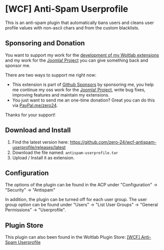 # [WCF] Anti-Spam Userprofile

This is an anti-spam plugin that automatically bans users and cleans user profile values with non-ascii chars and from the custom blacklists.

## Sponsoring and Donation

You want to support my work for the [development of my Woltlab extensions](https://pluginstore.woltlab.com/user-file-list/1513989-zero24/) and my work for the [Joomla! Project](https://volunteers.joomla.org/joomlers/248-tobias-zulauf) you can give something back and sponsor me. 

There are two ways to support me right now:
- This extension is part of [Github Sponsors](https://github.com/sponsors/zero-24/) by sponsoring me, you help me continue my oss work for the [Joomla! Project](https://volunteers.joomla.org/joomlers/248-tobias-zulauf), write bug fixes, improving features and maintain my extensions.
- You just want to send me an one-time donation? Great you can do this via [PayPal.me/zero24](https://www.paypal.me/zero24).

Thanks for your support!

## Download and Install

1. Find the latest version here: https://github.com/zero-24/wcf-antispam-userprofile/releases/latest
2. Download the file named: `antispam-userprofile.tar`
3. Upload / Install it as extension.

## Configuration

The options of the plugin can be found in the ACP under "Configuration" -> "Security" -> "Antispam"

In addition, the plugin can be turned off for each user group. The user group option can be found under "Users" -> "List User Groups" -> "General Permissions" -> "Userprofile".

## Plugin Store

This plugin can also been found in the Woltlab Plugin Store: [[WCF] Anti-Spam Userprofile](https://pluginstore.woltlab.com/file/3084-wcf-anti-spam-benutzerprofil/)
